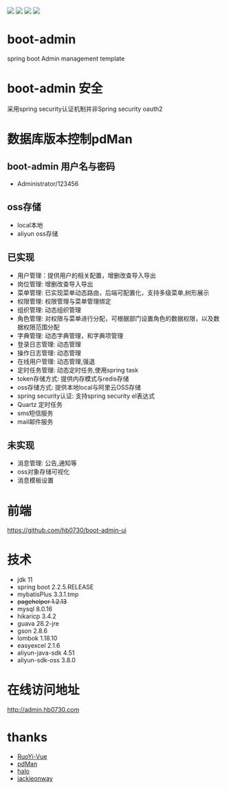 <img src="https://github.com/hb0730/boot-admin-ui/blob/v2/doc/view/20200407180637.png">
<img src="https://github.com/hb0730/boot-admin-ui/blob/v2/doc/view/20200407180713.png">
<img src="https://github.com/hb0730/boot-admin-ui/blob/v2/doc/view/20200407180732.png">
<img src="https://github.com/hb0730/boot-admin-ui/blob/v2/doc/view/20200407180754.png">

# boot-admin
spring boot Admin management template

# boot-admin 安全
采用spring security认证机制并非Spring security oauth2

#  数据库版本控制pdMan

## boot-admin 用户名与密码
 + Administrator/123456
## oss存储
  + local本地
  + aliyun oss存储 
## 已实现
 * 用户管理：提供用户的相关配置，增删改查导入导出
 * 岗位管理: 增删改查导入导出
 * 菜单管理: 已实现菜单动态路由，后端可配置化，支持多级菜单,树形展示
 * 权限管理: 权限管理与菜单管理绑定
 * 组织管理: 动态组织管理
 * 角色管理: 对权限与菜单进行分配，可根据部门设置角色的数据权限，以及数据权限范围分配
 * 字典管理: 动态字典管理，和字典项管理
 * 登录日志管理: 动态管理
 * 操作日志管理: 动态管理
 * 在线用户管理:  动态管理,强退
 * 定时任务管理: 动态定时任务,使用spring task
 * token存储方式: 提供内存模式与redis存储
 * oss存储方式: 提供本地local与阿里云OSS存储 
 * spring security认证: 支持spring security el表达式
 * Quartz 定时任务
 * sms短信服务
 * mail邮件服务
## 未实现
 * 消息管理: 公告,通知等
 * oss对象存储可视化
 * 消息模板设置
 
# 前端
 <https://github.com/hb0730/boot-admin-ui>
#  技术
 * jdk 11 
  * spring boot 2.2.5.RELEASE
  * mybatisPlus 3.3.1.tmp
  * ~~pagehelper 1.2.13~~
  * mysql 8.0.16
  * hikaricp 3.4.2
  * guava 28.2-jre
  * gson 2.8.6
  * lombok 1.18.10
  * easyexcel 2.1.6
  * aliyun-java-sdk 4.51
  * aliyun-sdk-oss 3.8.0
# 在线访问地址
  http://admin.hb0730.com
  
# thanks
 * [RuoYi-Vue](https://github.com/yangzongzhuan/RuoYi-Vue)
 * [pdMan](https://gitee.com/robergroup/pdman)
 * [halo](https://github.com/halo-dev/halo)
 * [jackieonway](https://github.com/jackieonway/sms-spring-boot-project)

